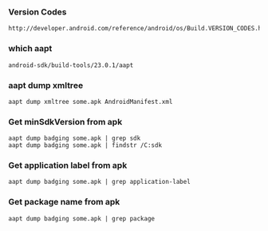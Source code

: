 ### Version Codes
	http://developer.android.com/reference/android/os/Build.VERSION_CODES.html

### which aapt
	android-sdk/build-tools/23.0.1/aapt

### aapt dump xmltree
	aapt dump xmltree some.apk AndroidManifest.xml

### Get minSdkVersion from apk
	aapt dump badging some.apk | grep sdk
	aapt dump badging some.apk | findstr /C:sdk

### Get application label from apk
	aapt dump badging some.apk | grep application-label


### Get package name from apk
	aapt dump badging some.apk | grep package
